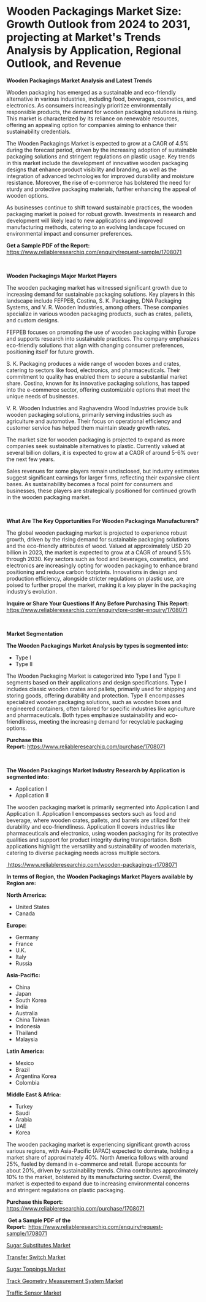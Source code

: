 <p><h1>Wooden Packagings Market Size: Growth Outlook from 2024 to 2031, projecting at Market's Trends Analysis by Application, Regional Outlook, and Revenue</h1></p><p><strong>Wooden Packagings Market Analysis and Latest Trends</strong></p>
<p><p>Wooden packaging has emerged as a sustainable and eco-friendly alternative in various industries, including food, beverages, cosmetics, and electronics. As consumers increasingly prioritize environmentally responsible products, the demand for wooden packaging solutions is rising. This market is characterized by its reliance on renewable resources, offering an appealing option for companies aiming to enhance their sustainability credentials.</p><p>The Wooden Packagings Market is expected to grow at a CAGR of 4.5% during the forecast period, driven by the increasing adoption of sustainable packaging solutions and stringent regulations on plastic usage. Key trends in this market include the development of innovative wooden packaging designs that enhance product visibility and branding, as well as the integration of advanced technologies for improved durability and moisture resistance. Moreover, the rise of e-commerce has bolstered the need for sturdy and protective packaging materials, further enhancing the appeal of wooden options.</p><p>As businesses continue to shift toward sustainable practices, the wooden packaging market is poised for robust growth. Investments in research and development will likely lead to new applications and improved manufacturing methods, catering to an evolving landscape focused on environmental impact and consumer preferences.</p></p>
<p><strong>Get a Sample PDF of the Report:&nbsp;</strong> <a href="https://www.reliableresearchiq.com/enquiry/request-sample/1708071?utm_campaign=99&utm_medium=2&utm_source=Github&utm_content=ia&utm_term=18122024&utm_id=wooden-packagings">https://www.reliableresearchiq.com/enquiry/request-sample/1708071</a></p>
<p>&nbsp;</p>
<p><strong>Wooden Packagings Major Market Players</strong></p>
<p><p>The wooden packaging market has witnessed significant growth due to increasing demand for sustainable packaging solutions. Key players in this landscape include FEFPEB, Costina, S. K. Packaging, DNA Packaging Systems, and V. R. Wooden Industries, among others. These companies specialize in various wooden packaging products, such as crates, pallets, and custom designs.</p><p>FEFPEB focuses on promoting the use of wooden packaging within Europe and supports research into sustainable practices. The company emphasizes eco-friendly solutions that align with changing consumer preferences, positioning itself for future growth.</p><p>S. K. Packaging produces a wide range of wooden boxes and crates, catering to sectors like food, electronics, and pharmaceuticals. Their commitment to quality has enabled them to secure a substantial market share. Costina, known for its innovative packaging solutions, has tapped into the e-commerce sector, offering customizable options that meet the unique needs of businesses.</p><p>V. R. Wooden Industries and Raghavendra Wood Industries provide bulk wooden packaging solutions, primarily serving industries such as agriculture and automotive. Their focus on operational efficiency and customer service has helped them maintain steady growth rates.</p><p>The market size for wooden packaging is projected to expand as more companies seek sustainable alternatives to plastic. Currently valued at several billion dollars, it is expected to grow at a CAGR of around 5-6% over the next few years.</p><p>Sales revenues for some players remain undisclosed, but industry estimates suggest significant earnings for larger firms, reflecting their expansive client bases. As sustainability becomes a focal point for consumers and businesses, these players are strategically positioned for continued growth in the wooden packaging market.</p></p>
<p>&nbsp;</p>
<p><strong>What Are The Key Opportunities For Wooden Packagings Manufacturers?</strong></p>
<p><p>The global wooden packaging market is projected to experience robust growth, driven by the rising demand for sustainable packaging solutions and the eco-friendly attributes of wood. Valued at approximately USD 20 billion in 2023, the market is expected to grow at a CAGR of around 5.5% through 2030. Key sectors such as food and beverages, cosmetics, and electronics are increasingly opting for wooden packaging to enhance brand positioning and reduce carbon footprints. Innovations in design and production efficiency, alongside stricter regulations on plastic use, are poised to further propel the market, making it a key player in the packaging industry’s evolution.</p></p>
<p><strong>Inquire or Share Your Questions If Any Before Purchasing This Report:</strong> <a href="https://www.reliableresearchiq.com/enquiry/pre-order-enquiry/1708071?utm_campaign=99&utm_medium=2&utm_source=Github&utm_content=ia&utm_term=18122024&utm_id=wooden-packagings">https://www.reliableresearchiq.com/enquiry/pre-order-enquiry/1708071</a></p>
<p>&nbsp;</p>
<p><strong>Market Segmentation</strong></p>
<p><strong>The Wooden Packagings Market Analysis by types is segmented into:</strong></p>
<p><ul><li>Type I</li><li>Type II</li></ul></p>
<p><p>The Wooden Packaging Market is categorized into Type I and Type II segments based on their applications and design specifications. Type I includes classic wooden crates and pallets, primarily used for shipping and storing goods, offering durability and protection. Type II encompasses specialized wooden packaging solutions, such as wooden boxes and engineered containers, often tailored for specific industries like agriculture and pharmaceuticals. Both types emphasize sustainability and eco-friendliness, meeting the increasing demand for recyclable packaging options.</p></p>
<p><strong>Purchase this Report:&nbsp;</strong><a href="https://www.reliableresearchiq.com/purchase/1708071?utm_campaign=99&utm_medium=2&utm_source=Github&utm_content=ia&utm_term=18122024&utm_id=wooden-packagings">https://www.reliableresearchiq.com/purchase/1708071</a></p>
<p>&nbsp;</p>
<p><strong>The Wooden Packagings Market Industry Research by Application is segmented into:</strong></p>
<p><ul><li>Application I</li><li>Application II</li></ul></p>
<p><p>The wooden packaging market is primarily segmented into Application I and Application II. Application I encompasses sectors such as food and beverage, where wooden crates, pallets, and barrels are utilized for their durability and eco-friendliness. Application II covers industries like pharmaceuticals and electronics, using wooden packaging for its protective qualities and support for product integrity during transportation. Both applications highlight the versatility and sustainability of wooden materials, catering to diverse packaging needs across multiple sectors.</p></p>
<p><a href="https://www.reliableresearchiq.com/wooden-packagings-r1708071?utm_campaign=99&utm_medium=2&utm_source=Github&utm_content=ia&utm_term=18122024&utm_id=wooden-packagings">&nbsp;https://www.reliableresearchiq.com/wooden-packagings-r1708071</a></p>
<p><strong>In terms of Region, the Wooden Packagings Market Players available by Region are:</strong></p>
<p>
    <p> <strong> North America: </strong>
        <ul>
            <li>United States</li>
            <li>Canada</li>
        </ul>
        </p> 
    <p> <strong> Europe: </strong>
        <ul>
            <li>Germany</li>
            <li>France</li>
            <li>U.K.</li>
            <li>Italy</li>
            <li>Russia</li>
        </ul>
        </p> 
    <p> <strong> Asia-Pacific: </strong>
        <ul>
            <li>China</li>
            <li>Japan</li>
            <li>South Korea</li>
            <li>India</li>
            <li>Australia</li>
            <li>China Taiwan</li>
            <li>Indonesia</li>
            <li>Thailand</li>
            <li>Malaysia</li>
        </ul>
        </p> 
    <p> <strong> Latin America: </strong>
        <ul>
            <li>Mexico</li>
            <li>Brazil</li>
            <li>Argentina Korea</li>
            <li>Colombia</li>
        </ul>
        </p> 
    <p> <strong> Middle East & Africa: </strong>
        <ul>
            <li>Turkey</li>
            <li>Saudi</li>
            <li>Arabia</li>
            <li>UAE</li>
            <li>Korea</li>
        </ul>
    </p>
    </p>
<p><p>The wooden packaging market is experiencing significant growth across various regions, with Asia-Pacific (APAC) expected to dominate, holding a market share of approximately 40%. North America follows with around 25%, fueled by demand in e-commerce and retail. Europe accounts for about 20%, driven by sustainability trends. China contributes approximately 10% to the market, bolstered by its manufacturing sector. Overall, the market is expected to expand due to increasing environmental concerns and stringent regulations on plastic packaging.</p></p>
<p><strong>Purchase this Report: </strong><a href="https://www.reliableresearchiq.com/purchase/1708071?utm_campaign=99&utm_medium=2&utm_source=Github&utm_content=ia&utm_term=18122024&utm_id=wooden-packagings">https://www.reliableresearchiq.com/purchase/1708071</a></p>
<p>&nbsp;<strong>Get a Sample PDF of the Report:&nbsp;&nbsp;</strong><a href="https://www.reliableresearchiq.com/enquiry/request-sample/1708071?utm_campaign=99&utm_medium=2&utm_source=Github&utm_content=ia&utm_term=18122024&utm_id=wooden-packagings">https://www.reliableresearchiq.com/enquiry/request-sample/1708071</a></p>
<p><strong></strong></p>
<p><p><a href="https://www.linkedin.com/pulse/in-depth-sugar-substitutes-report-industry-analysis-forecasted-vbwrf?utm_campaign=99&utm_medium=2&utm_source=Github&utm_content=ia&utm_term=18122024&utm_id=wooden-packagings">Sugar Substitutes Market</a></p><p><a href="https://www.linkedin.com/pulse/rapid-growth-global-transfer-switch-market-cagr-74-from-2024-siz2f?utm_campaign=99&utm_medium=2&utm_source=Github&utm_content=ia&utm_term=18122024&utm_id=wooden-packagings">Transfer Switch Market</a></p><p><a href="https://www.linkedin.com/pulse/sugar-toppings-market-segmentation-geographical-regions-hy7oe?utm_campaign=99&utm_medium=2&utm_source=Github&utm_content=ia&utm_term=18122024&utm_id=wooden-packagings">Sugar Toppings Market</a></p><p><a href="https://www.linkedin.com/pulse/comprehensive-analysis-track-geometry-measurement-system-k68ae?utm_campaign=99&utm_medium=2&utm_source=Github&utm_content=ia&utm_term=18122024&utm_id=wooden-packagings">Track Geometry Measurement System Market</a></p><p><a href="https://www.linkedin.com/pulse/res-insight-dial-qultf?utm_campaign=99&utm_medium=2&utm_source=Github&utm_content=ia&utm_term=18122024&utm_id=wooden-packagings">Traffic Sensor Market</a></p></p>